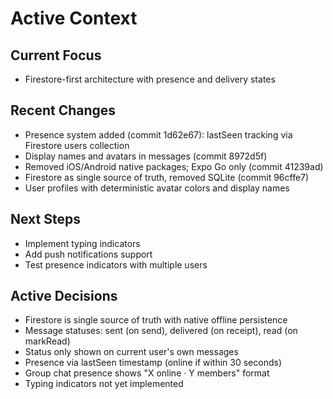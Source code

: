 # Active Context

## Current Focus
- Firestore-first architecture with presence and delivery states

## Recent Changes
- Presence system added (commit 1d62e67): lastSeen tracking via Firestore users collection
- Display names and avatars in messages (commit 8972d5f)
- Removed iOS/Android native packages; Expo Go only (commit 41239ad)
- Firestore as single source of truth, removed SQLite (commit 96cffe7)
- User profiles with deterministic avatar colors and display names

## Next Steps
- Implement typing indicators
- Add push notifications support
- Test presence indicators with multiple users

## Active Decisions
- Firestore is single source of truth with native offline persistence
- Message statuses: sent (on send), delivered (on receipt), read (on markRead)
- Status only shown on current user's own messages
- Presence via lastSeen timestamp (online if within 30 seconds)
- Group chat presence shows "X online · Y members" format
- Typing indicators not yet implemented

